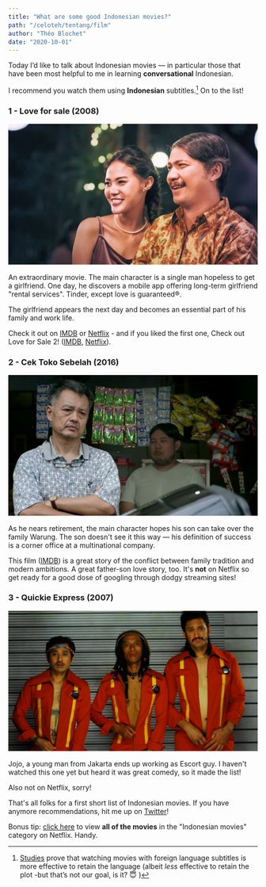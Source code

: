 ```yaml
---
title: "What are some good Indonesian movies?"
path: "/celoteh/tentang/film"
author: "Théo Blochet"
date: "2020-10-01"
---
```


Today I’d like to talk about Indonesian movies — in particular those that have been most helpful to me in learning **conversational** Indonesian. 

I recommend you watch them using **Indonesian** subtitles.[^1] On to the list! 

### 1 - Love for sale (2008)

![Love for sale ][image-1]

An extraordinary movie. The main character is a single man hopeless to get a girlfriend. One day, he discovers a mobile app offering long-term girlfriend "rental services". Tinder, except love is guaranteed®. 

The girlfriend appears the next day and becomes an essential part of his family and work life. 


Check it out on [IMDB](https://www.imdb.com/title/tt1172996/) or [Netflix](https://www.netflix.com/title/81016338) - and if you liked the first one, Check out Love for Sale 2! ([IMDB](https://www.imdb.com/title/tt10643938/), [Netflix](https://www.netflix.com/title/81231382)).



### 2 - Cek Toko Sebelah (2016)

![Love for sale ][image-2]

As he nears retirement, the main character hopes his son can take over the family Warung. The son doesn't see it this way — his definition of success is a corner office at a multinational company. 

This film ([IMDB](https://www.imdb.com/title/tt6366854/)) is a great story of the conflict between family tradition and modern ambitions. A great father-son love story, too. It's **not** on Netflix so get ready for a good dose of googling through dodgy streaming sites! 

### 3 - Quickie Express (2007)

![Love for sale ][image-3]

Jojo, a young man from Jakarta ends up working as Escort guy. I haven't watched this one yet but heard it was great comedy, so it made the list! 

Also not on Netflix, sorry! 


That's all folks for a first short list of Indonesian movies. If you have anymore recommendations, hit me up on [Twitter](https://www.twitter.com/celotehbahasa)! 

Bonus tip: [click here](https://www.netflix.com/browse/genre/2867320) to view **all of the movies** in the "Indonesian movies" category on Netflix. Handy. 


[^1]:	[Studies](https://www.ncbi.nlm.nih.gov/pmc/articles/PMC4927148/) prove that watching movies with foreign language subtitles is more effective to retain the language (albeit _less_ effective to retain the plot -but that’s not our goal, is it? 😇 )

[image-1]:	../images/love_for_sale.jpg
[image-2]:	../images/cek_toko_sebelah.jpg
[image-3]:	../images/quickie_express.jpg